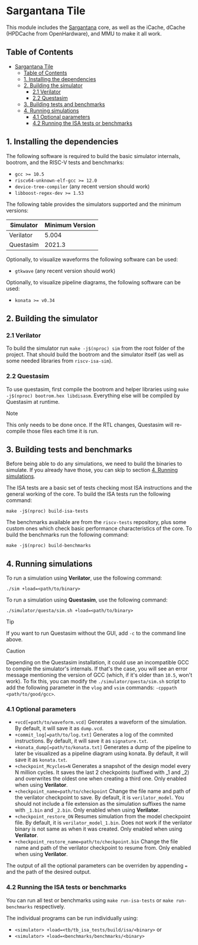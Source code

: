 # Sargantana Tile

This module includes the [Sargantana](https://gitlab.bsc.es/hwdesign/rtl/cores/sargantana) core, as well as the iCache, dCache (HPDCache from OpenHardware), and MMU to make it all work.

## Table of Contents

- [Sargantana Tile](#sargantana-tile)
  - [Table of Contents](#table-of-contents)
  - [1. Installing the dependencies](#1-installing-the-dependencies)
  - [2. Building the simulator](#2-building-the-simulator)
    - [2.1 Verilator](#21-verilator)
    - [2.2 Questasim](#22-questasim)
  - [3. Building tests and benchmarks](#3-building-tests-and-benchmarks)
  - [4. Running simulations](#4-running-simulations)
    - [4.1 Optional parameters](#41-optional-parameters)
    - [4.2 Running the ISA tests or benchmarks](#42-running-the-isa-tests-or-benchmarks)

## 1. Installing the dependencies

The following software is required to build the basic simulator internals, bootrom, and the RISC-V tests and benchmarks:

- `gcc >= 10.5`
- `riscv64-unknown-elf-gcc >= 12.0`
- `device-tree-compiler` (any recent version should work)
- `libboost-regex-dev >= 1.53`

The following table provides the simulators supported and the minimum versions:

| Simulator | Minimum Version |
|-----------|-----------------|
| Verilator | 5.004           |
| Questasim | 2021.3          |

Optionally, to visualize waveforms the following software can be used:

- `gtkwave` (any recent version should work)

Optionally, to visualize pipeline diagrams, the following software can be used:

- `konata >= v0.34`

## 2. Building the simulator

### 2.1 Verilator

To build the simulator run `make -j$(nproc) sim` from the root folder of the project. That should build the bootrom and the simulator itself (as well as some needed libraries from `riscv-isa-sim`).

### 2.2 Questasim

To use questasim, first compile the bootrom and helper libraries using `make -j$(nproc) bootrom.hex libdisasm`. Everything else will be compiled by Questasim at runtime.

> [!NOTE]  
> This only needs to be done once. If the RTL changes, Questasim will re-compile those files each time it is run.

## 3. Building tests and benchmarks

Before being able to do any simulations, we need to build the binaries to simulate.
If you already have those, you can skip to section [4. Running simulations](#4-running-simulations).

The ISA tests are a basic set of tests checking most ISA instructions and the general working of the core.
To build the ISA tests run the following command:

`make -j$(nproc) build-isa-tests`

The benchmarks available are from the `riscv-tests` repository, plus some custom ones which check basic performance characteristics of the core.
To build the benchmarks run the following command:

`make -j$(nproc) build-benchmarks`

## 4. Running simulations

To run a simulation using **Verilator**, use the following command:

`./sim +load=<path/to/binary>`

To run a simulation using **Questasim**, use the following command:

`./simulator/questa/sim.sh +load=<path/to/binary>`

> [!TIP]
> If you want to run Questasim without the GUI, add `-c` to the command line above.

> [!CAUTION]  
> Depending on the Questasim installation, it could use an incompatible GCC to compile the simulator's internals. If that's the case, you will see an error message mentioning the version of GCC (which, if it's older than `10.5`, won't work). To fix this, you can modify the `./simulator/questa/sim.sh` script to add the following parameter in the `vlog` and `vsim` commands: `-cpppath <path/to/good/gcc>`.

### 4.1 Optional parameters

- `+vcd[=path/to/waveform.vcd]` Generates a waveform of the simulation. By default, it will save it as `dump.vcd`.
- `+commit_log[=path/to/log.txt]` Generates a log of the commited instructions. By default, it will save it as `signature.txt`.
- `+konata_dump[=path/to/konata.txt]` Generates a dump of the pipeline to later be visualized as a pipeline diagram using konata. By default, it will save it as `konata.txt`.
- `+checkpoint_Mcycles=N` Generates a snapshot of the design model every N million cycles. It saves the last 2 checkpoints (suffixed with _1 and _2) and overwrites the oldest one when creating a third one. Only enabled when using **Verilator**.
- `+checkpoint_name=path/to/checkpoint` Change the file name and path of the verilator checkpoint to save. By default, it is `verilator_model`. You should not include a file extension as the simulation suffixes the name with `_1.bin` and `_2.bin`. Only enabled when using **Verilator**.
- `+checkpoint_restore_ON` Resumes simulation from the model checkpoint file. By default, it is `verilator_model_1.bin`. Does not work if the verilator binary is not same as when it was created. Only enabled when using **Verilator**. 
- `+checkpoint_restore_name=path/to/checkpoint.bin` Change the file name and path of the verilator checkpoint to resume from. Only enabled when using **Verilator**.

The output of all the optional parameters can be overriden by appending `=` and the path of the desired output.

### 4.2 Running the ISA tests or benchmarks

You can run all test or benchmarks using `make run-isa-tests` or `make run-benchmarks` respectively.

The individual programs can be run individually using:
- `<simulator> +load=<tb/tb_isa_tests/build/isa/<binary>` or
- `<simulator> +load=<benchmarks/benchmarks/<binary>`
